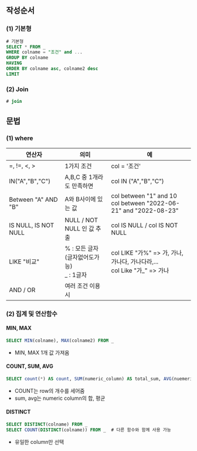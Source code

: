 

## 작성순서

### (1) 기본형

```SQL
# 기본형
SELECT * FROM _
WHERE colname = "조건" and ...
GROUP BY colname
HAVING 
ORDER BY colname asc, colname2 desc
LIMIT

```

### (2) Join

```sql
# join

```



## 문법

### (1) where

| 연산자               | 의미                                         | 예                                                           |
| -------------------- | -------------------------------------------- | ------------------------------------------------------------ |
| =, !=, <, >          | 1가지 조건                                   | col = '조건'                                                 |
| IN("A","B","C")      | A,B,C 중 1개라도 만족하면                    | col IN ("A","B","C")                                         |
| Between "A" AND "B"  | A와 B사이에 있는 값                          | col between "1" and 10<br />col between "2022-06-21" and "2022-08-23" |
| IS NULL, IS NOT NULL | NULL / NOT NULL 인 값 추출                   | col IS NULL / col IS NOT NULL                                |
| LIKE "비교"          | % : 모든 글자(글자없어도가능)<br />_ : 1글자 | col LIKE "가%" => 가, 가나, 가나다, 가나다라,...<br />col Like "가_" => 가나 |
| AND / OR             | 여러 조건 이용시                             |                                                              |





### (2) 집계 및 연산함수

#### MIN, MAX

```SQL
SELECT MIN(colname), MAX(colname2) FROM _
```

+ MIN, MAX 1개 값 가져옴



#### COUNT, SUM, AVG

```SQL
SELECT count(*) AS count, SUM(numeric_column) AS total_sum, AVG(nuemeric_column) FROM _
```

+ COUNT는 row의 개수를 세어줌
+ sum, avg는 numeric column의 합, 평균





#### DISTINCT

```sql
SELECT DISTINCT(colname) FROM _
SELECT COUNT(DISTINCT(colname)) FROM _  # 다른 함수와 함께 사용 가능
```

+ 유일한 column만 선택

